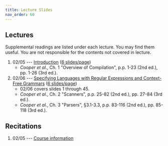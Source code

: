 ```yaml
---
title: Lecture Slides
nav_order: 60
---
```


## Lectures

Supplemental readings are listed under each lecture. You may find them useful. You are not responsible for the contents not covered in lecture.

1. 02/05 --- [Introduction][l01] ([6 slides/page][l01-6])
    - _Cooper et al_., Ch. 1 "Overview of Compilation", p.p. 1-23 (2nd ed.), pp. 1-26 (3rd ed.).
2. 02/06 --- [Specifying Languages with Regular Expressions and Context-Free Grammars][l02] ([6 slides/page][l02-6])
    - 02/06 covers slides 1 through 45.
    - _Cooper et al_., Ch. 2 "Scanners", p.p. 25-82 (2nd ed.), pp. 27-84 (3rd ed.).
    - _Cooper et al_., Ch. 3 "Parsers", §3.1-3.3, p.p. 83-116 (2nd ed.), pp. 85-118 (3rd ed.).

[l01]: assets/documents/lectures/L01-Introduction.pdf 
[l01-6]: assets/documents/lectures/L01-Introduction-6pages.pdf 
[l02]: assets/documents/lectures/L02-RegularExpressionsAndGrammars.pdf
[l02-6]: assets/documents/lectures/L02-RegularExpressionsAndGrammars-6pages.pdf

[cooper]: https://mit.primo.exlibrisgroup.com/permalink/01MIT_INST/jp08pj/alma9935028392606761

## Recitations

1. 02/05 --- [Course information](assets/documents/recitations/course-information.pdf)

